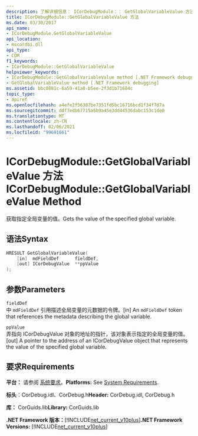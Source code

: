 ```yaml
---
description: 了解详细信息： ICorDebugModule：： GetGlobalVariableValue 方法
title: ICorDebugModule::GetGlobalVariableValue 方法
ms.date: 03/30/2017
api_name:
- ICorDebugModule.GetGlobalVariableValue
api_location:
- mscordbi.dll
api_type:
- COM
f1_keywords:
- ICorDebugModule::GetGlobalVariableValue
helpviewer_keywords:
- ICorDebugModule::GetGlobalVariableValue method [.NET Framework debugging]
- GetGlobalVariableValue method [.NET Framework debugging]
ms.assetid: bbc0881c-6a59-41a0-b5ee-2f3d1b71684c
topic_type:
- apiref
ms.openlocfilehash: a4efe2f56387be7351fd5bc16716bcd1f34f7d7a
ms.sourcegitcommit: ddf7edb67715a5b9a45e3dd44536dabc153c1de0
ms.translationtype: MT
ms.contentlocale: zh-CN
ms.lasthandoff: 02/06/2021
ms.locfileid: "99691661"
---
```

# <a name="icordebugmodulegetglobalvariablevalue-method"></a><span data-ttu-id="1e032-103">ICorDebugModule::GetGlobalVariableValue 方法</span><span class="sxs-lookup"><span data-stu-id="1e032-103">ICorDebugModule::GetGlobalVariableValue Method</span></span>

<span data-ttu-id="1e032-104">获取指定全局变量的值。</span><span class="sxs-lookup"><span data-stu-id="1e032-104">Gets the value of the specified global variable.</span></span>  
  
## <a name="syntax"></a><span data-ttu-id="1e032-105">语法</span><span class="sxs-lookup"><span data-stu-id="1e032-105">Syntax</span></span>  
  
```cpp  
HRESULT GetGlobalVariableValue(  
    [in]  mdFieldDef      fieldDef,  
    [out] ICorDebugValue  **ppValue  
);  
```  
  
## <a name="parameters"></a><span data-ttu-id="1e032-106">参数</span><span class="sxs-lookup"><span data-stu-id="1e032-106">Parameters</span></span>  

 `fieldDef`  
 <span data-ttu-id="1e032-107">中 `mdFieldDef` 引用描述全局变量的元数据的令牌。</span><span class="sxs-lookup"><span data-stu-id="1e032-107">[in] An `mdFieldDef` token that references the metadata describing the global variable.</span></span>  
  
 `ppValue`  
 <span data-ttu-id="1e032-108">弄指向 ICorDebugValue 对象的地址的指针，该对象表示指定的全局变量的值。</span><span class="sxs-lookup"><span data-stu-id="1e032-108">[out] A pointer to the address of an ICorDebugValue object that represents the value of the specified global variable.</span></span>  
  
## <a name="requirements"></a><span data-ttu-id="1e032-109">要求</span><span class="sxs-lookup"><span data-stu-id="1e032-109">Requirements</span></span>  

 <span data-ttu-id="1e032-110">**平台：** 请参阅 [系统要求](../../get-started/system-requirements.md)。</span><span class="sxs-lookup"><span data-stu-id="1e032-110">**Platforms:** See [System Requirements](../../get-started/system-requirements.md).</span></span>  
  
 <span data-ttu-id="1e032-111">**标头**：CorDebug.idl、CorDebug.h</span><span class="sxs-lookup"><span data-stu-id="1e032-111">**Header:** CorDebug.idl, CorDebug.h</span></span>  
  
 <span data-ttu-id="1e032-112">**库：** CorGuids.lib</span><span class="sxs-lookup"><span data-stu-id="1e032-112">**Library:** CorGuids.lib</span></span>  
  
 <span data-ttu-id="1e032-113">**.NET Framework 版本：**[!INCLUDE[net_current_v10plus](../../../../includes/net-current-v10plus-md.md)]</span><span class="sxs-lookup"><span data-stu-id="1e032-113">**.NET Framework Versions:** [!INCLUDE[net_current_v10plus](../../../../includes/net-current-v10plus-md.md)]</span></span>
